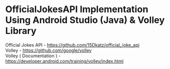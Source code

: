 # OfficialJokesAPI Implementation Using Android Studio (Java) & Volley Library

Official Jokes API - https://github.com/15Dkatz/official_joke_api <br>
Volley - https://github.com/google/volley <br>
Volley ( Documentation ) - https://developer.android.com/training/volley/index.html
